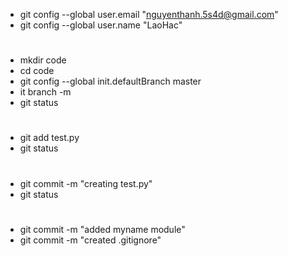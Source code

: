  - git config --global user.email "nguyenthanh.5s4d@gmail.com"
 - git config --global user.name "LaoHac"
#
 - mkdir code
 - cd code
 - git config --global init.defaultBranch master
 - it branch -m <name>
 - git status
#
 - git add test.py
 - git status
#
 - git commit -m "creating test.py"
 - git status
#
 - git commit -m "added myname module"
 - git commit -m "created .gitignore"
